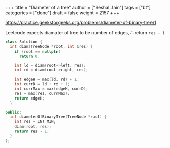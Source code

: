 +++
title = "Diameter of a tree"
author = ["Seshal Jain"]
tags = ["bt"]
categories = ["done"]
draft = false
weight = 2157
+++

<https://practice.geeksforgeeks.org/problems/diameter-of-binary-tree/1>

Leetcode expects diamater of tree to be number of edges, ∴ return `res - 1`

```cpp
class Solution {
  int diam(TreeNode *root, int &res) {
    if (root == nullptr)
      return 0;

    int ld = diam(root->left, res);
    int rd = diam(root->right, res);

    int edgeH = max(ld, rd) + 1;
    int currD = ld + rd + 1;
    int currMax = max(edgeH, currD);
    res = max(res, currMax);
    return edgeH;
  }

public:
  int diameterOfBinaryTree(TreeNode *root) {
    int res = INT_MIN;
    diam(root, res);
    return res - 1;
  }
};
```
